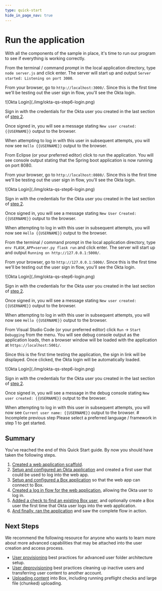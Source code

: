 ```yaml
---
type: quick-start
hide_in_page_nav: true
---
```


# Run the application

With all the components of the sample in place, it's time to run our program to
see if everything is working correctly. 

<Choice option='programming.platform' value='node' color='none'>

From the terminal / command prompt in the local application directory, type
`node server.js` and click enter. The server will start up and output
`Server started: Listening on port 3000`.

From your browser, go to `http://localhost:3000/`. Since this is the first time
we'll be testing out the user sign in flow, you'll see the Okta login.

<ImageFrame noborder center shadow>
  ![Okta Login](./img/okta-qs-step6-login.png)
</ImageFrame>

Sign in with the credentials for the Okta user you created in the last section
of [step 2](g://sso-identities-and-app-users/linking-okta-users-to-app-users/configure-okta/).

Once signed in, you will see a message stating
`New user created: {{USERNAME}}` output to the browser.

When attempting to log in with this user in subsequent attempts, you
will now see `Hello {{USERNAME}}` output to the browser.

</Choice>
<Choice option='programming.platform' value='java' color='none'>

From Eclipse (or your preferred editor) click to run the application. You will
see console output stating that the Spring boot application is now running on
port 8080.

From your browser, go to `http://localhost:8080/`. Since this is the first time
we'll be testing out the user sign in flow, you'll see the Okta login.

<ImageFrame noborder center shadow>
  ![Okta Login](./img/okta-qs-step6-login.png)
</ImageFrame>

Sign in with the credentials for the Okta user you created in the last section
of [step 2](g://sso-identities-and-app-users/linking-okta-users-to-app-users/configure-okta/).

Once signed in, you will see a message stating `New User Created: {{USERNAME}}`
output to the browser. 

When attempting to log in with this user in subsequent attempts, you
will now see `Hello {{USERNAME}}` output to the browser.

</Choice>
<Choice option='programming.platform' value='python' color='none'>

From the terminal / command prompt in the local application directory, type
`env FLASK_APP=server.py flask run` and click enter. The server will start up
and output `Running on http://127.0.0.1:5000/`.

From your browser, go to `http://127.0.0.1:5000/`. Since this is the first time
we'll be testing out the user sign in flow, you'll see the Okta login.

<ImageFrame noborder center shadow>
  ![Okta Login](./img/okta-qs-step6-login.png)
</ImageFrame>

Sign in with the credentials for the Okta user you created in the last section
of [step 2](g://sso-identities-and-app-users/linking-okta-users-to-app-users/configure-okta/).

Once signed in, you will see a message stating
`New user created: {{USERNAME}}` output to the browser.

When attempting to log in with this user in subsequent attempts, you
will now see `Hello {{USERNAME}}` output to the browser.

</Choice>
<Choice option='programming.platform' value='cs' color='none'>

From Visual Studio Code (or your preferred editor) click `Run` ->
`Start Debugging` from the menu. You will see debug console output as the
application loads, then a browser window will be loaded with the application at
`https://localhost:5001/`.

Since this is the first time testing the application, the sign in link will be
displayed. Once clicked, the Okta login will be automatically loaded.

<ImageFrame noborder center shadow>
  ![Okta Login](./img/okta-qs-step6-login.png)
</ImageFrame>

Sign in with the credentials for the Okta user you created in the last section
of [step 2](g://sso-identities-and-app-users/linking-okta-users-to-app-users/configure-okta/).

Once signed in, you will see a message in the debug console stating
`New user created: {{USERNAME}}` output to the browser. 

When attempting to log in with this user in subsequent attempts, you
will now see `Current user name: {{USERNAME}}` output to the browser.
</Choice>
<Choice option='programming.platform' unset color='none'>
  <Message danger>
    # Incomplete previous step
    Please select a preferred language / framework in step 1 to get started.
  </Message>
</Choice>

## Summary

You've reached the end of this Quick Start guide. By now you should have taken
the following steps.

1. [Created a web application scaffold][step1].
1. [Setup and configured an Okta application][step2] and created
   a first user that could be used to log into the web app.
1. [Setup and configured a Box application][step3] so that the
   web app can connect to Box.
1. [Created a log in flow for the web application][step4],
   allowing the Okta user to log in.
1. [Added a check to find an existing Box user][step5], and optionally create a
   Box user the first time that Okta user logs into the web application.
1. [And finally, ran the application][step6] and saw
   the complete flow in action.

## Next Steps

We recommend the following resource for anyone who wants to learn more about
more advanced capabilities that may be attached into the user creation and
access process.

* [User provisioning](g://users/provision/) best practices for advanced user
 folder architecture setup.
* [User deprovisioning](g://users/deprovision/) best practices cleaning up
 inactive users and transferring user content to another account.
* [Uploading content](g://uploads/) into Box, including running preflight
 checks and large file (chunked) uploading.

[step1]: g://sso-identities-and-app-users/linking-okta-users-to-app-users/scaffold-application-code/
[step2]: g://sso-identities-and-app-users/linking-okta-users-to-app-users/configure-okta/
[step3]: g://sso-identities-and-app-users/linking-okta-users-to-app-users/configure-box/
[step4]: g://sso-identities-and-app-users/linking-okta-users-to-app-users/logging-into-app/
[step5]: g://sso-identities-and-app-users/linking-okta-users-to-app-users/find-or-create-box-users/
[step6]: g://sso-identities-and-app-users/linking-okta-users-to-app-users/run-the-app/
